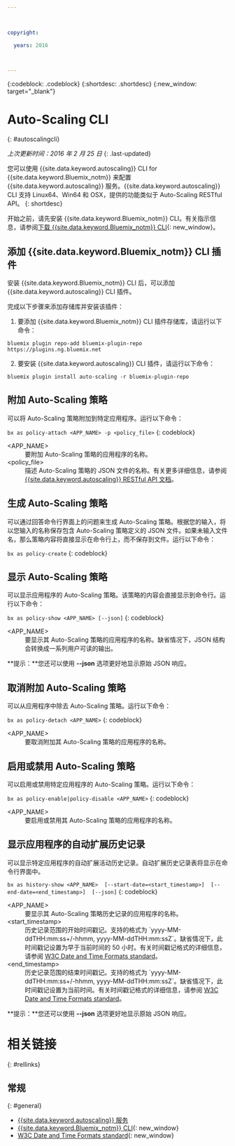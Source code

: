 ```yaml
---

 

copyright:

  years: 2016

 

---
```


{:codeblock: .codeblock}
{:shortdesc: .shortdesc}
{:new_window: target="_blank"}

# Auto-Scaling CLI
{: #autoscalingcli}

*上次更新时间：2016 年 2 月 25 日*
{: .last-updated}

您可以使用 {{site.data.keyword.autoscaling}} CLI for {{site.data.keyword.Bluemix_notm}} 来配置 {{site.data.keyword.autoscaling}} 服务。{{site.data.keyword.autoscaling}} CLI 支持 Linux64、Win64 和 OSX，提供的功能类似于 Auto-Scaling RESTful API。
{: shortdesc}

开始之前，请先安装 {{site.data.keyword.Bluemix_notm}} CLI。有关指示信息，请参阅[下载 {{site.data.keyword.Bluemix_notm}} CLI](http://plugins.{DomainName}/ui/home.html){: new_window}。

## 添加 {{site.data.keyword.Bluemix_notm}} CLI 插件

安装 {{site.data.keyword.Bluemix_notm}} CLI 后，可以添加 {{site.data.keyword.autoscaling}} CLI 插件。

完成以下步骤来添加存储库并安装该插件：
1. 要添加 {{site.data.keyword.Bluemix_notm}} CLI 插件存储库，请运行以下命令：

```
bluemix plugin repo-add bluemix-plugin-repo https://plugins.ng.bluemix.net
```
2. 要安装 {{site.data.keyword.autoscaling}} CLI 插件，请运行以下命令：

```
bluemix plugin install auto-scaling -r bluemix-plugin-repo
```

## 附加 Auto-Scaling 策略

可以将 Auto-Scaling 策略附加到特定应用程序。运行以下命令：

```bx as policy-attach <APP_NAME> -p <policy_file>```
{: codeblock}

<dl class="parml">
<dt class="pt dlterm">&lt;APP_NAME&gt;</dt>
<dd class="pd">要附加 Auto-Scaling 策略的应用程序的名称。</dd>
<dt class="pt dlterm">&lt;policy_file&gt;</dt>
<dd class="pd">描述 Auto-Scaling 策略的 JSON 文件的名称。有关更多详细信息，请参阅 <a href="https://new-console.{DomainName}/apidocs/48" target="_blank">{{site.data.keyword.autoscaling}} RESTful API 文档</a>。</dd>
</dl>


## 生成 Auto-Scaling 策略

可以通过回答命令行界面上的问题来生成 Auto-Scaling 策略。根据您的输入，将以您输入的名称保存包含 Auto-Scaling 策略定义的 JSON 文件。如果未输入文件名，那么策略内容将直接显示在命令行上，而不保存到文件。运行以下命令：

```bx as policy-create```
{: codeblock}


## 显示 Auto-Scaling 策略

可以显示应用程序的 Auto-Scaling 策略。该策略的内容会直接显示到命令行。运行以下命令：

```bx as policy-show <APP_NAME> [--json]```
{: codeblock}

<dl class="parml">
<dt class="pt dlterm">&lt;APP_NAME&gt;</dt>
<dd class="pd">要显示其 Auto-Scaling 策略的应用程序的名称。缺省情况下，JSON 结构会转换成一系列用户可读的输出。</dd>
</dl>

**提示：**您还可以使用 **--json** 选项更好地显示原始 JSON 响应。


## 取消附加 Auto-Scaling 策略

可以从应用程序中除去 Auto-Scaling 策略。运行以下命令：

```bx as policy-detach <APP_NAME>```
{: codeblock}

<dl class="parml">
<dt class="pt dlterm">&lt;APP_NAME&gt;</dt>
<dd class="pd">要取消附加其 Auto-Scaling 策略的应用程序的名称。</dd>
</dl>


## 启用或禁用 Auto-Scaling 策略

可以启用或禁用特定应用程序的 Auto-Scaling 策略。运行以下命令：

```bx as policy-enable|policy-disable <APP_NAME>```
{: codeblock}

<dl class="parml">
<dt class="pt dlterm">&lt;APP_NAME&gt;</dt>
<dd class="pd">要启用或禁用其 Auto-Scaling 策略的应用程序的名称。</dd>
</dl>


## 显示应用程序的自动扩展历史记录

可以显示特定应用程序的自动扩展活动历史记录。自动扩展历史记录表将显示在命令行界面中。

```bx as history-show <APP_NAME>  [--start-date=<start_timestamp>]  [--end-date=<end_timestamp>]  [--json]```
{: codeblock}

<dl class="parml">
<dt class="pt dlterm">&lt;APP_NAME&gt;</dt>
<dd class="pd">要显示其 Auto-Scaling 策略历史记录的应用程序的名称。
<dt class="pt dlterm">&lt;start_timestamp&gt;</dt>
<dd class="pd">历史记录范围的开始时间戳记。支持的格式为 `yyyy-MM-ddTHH:mm:ss+/-hhmm, yyyy-MM-ddTHH:mm:ssZ`。缺省情况下，此时间戳记设置为早于当前时间的 50 小时。有关时间戳记格式的详细信息，请参阅 <a href="https://www.w3.org/TR/NOTE-datetime" target="_blank">W3C Date and Time Formats standard</a>。
<dt class="pt dlterm">&lt;end_timestamp&gt;</dt>
<dd class="pd">历史记录范围的结束时间戳记。支持的格式为 `yyyy-MM-ddTHH:mm:ss+/-hhmm, yyyy-MM-ddTHH:mm:ssZ`。缺省情况下，此时间戳记设置为当前时间。有关时间戳记格式的详细信息，请参阅 <a href="https://www.w3.org/TR/NOTE-datetime" target="_blank">W3C Date and Time Formats standard</a>。
</dl>

**提示：**您还可以使用 **--json** 选项更好地显示原始 JSON 响应。

# 相关链接
{: #rellinks}
## 常规
{: #general}
* [{{site.data.keyword.autoscaling}} 服务](../../../services/Auto-Scaling/index.html)
* [{{site.data.keyword.Bluemix_notm}} CLI](http://plugins.{DomainName}/ui/home.html){: new_window}
* [W3C Date and Time Formats standard](https://www.w3.org/TR/NOTE-datetime){: new_window}


